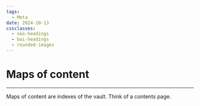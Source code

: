 ```yaml
---
tags:
  - Meta
date: 2024-10-13
cssclasses:
  - neo-headings
  - bai-headings
  - rounded-images
---
```

# Maps of content

***
Maps of content are indexes of the vault. Think of a contents page.